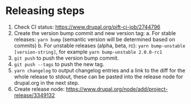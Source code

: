 # Releasing steps

1. Check CI status: https://www.drupal.org/pift-ci-job/2744796
2. Create the version bump commit and new version tag:
    a. For stable releases: `yarn bump` (semantic version will be determined based on commits)
    b. For unstable releases (alpha, beta, rc): `yarn bump-unstable [version-string]`, for example `yarn bump-unstable 2.0.0-rc1`
3. `git push` to push the version bump commit.
4. `git push --tags` to push the new tag.
5. `yarn changelog` to output changelog entries and a link to the diff for the
   whole release to stdout, these can be pasted into the release node for
   drupal.org in the next step.
6. Create release node: https://www.drupal.org/node/add/project-release/3349132
